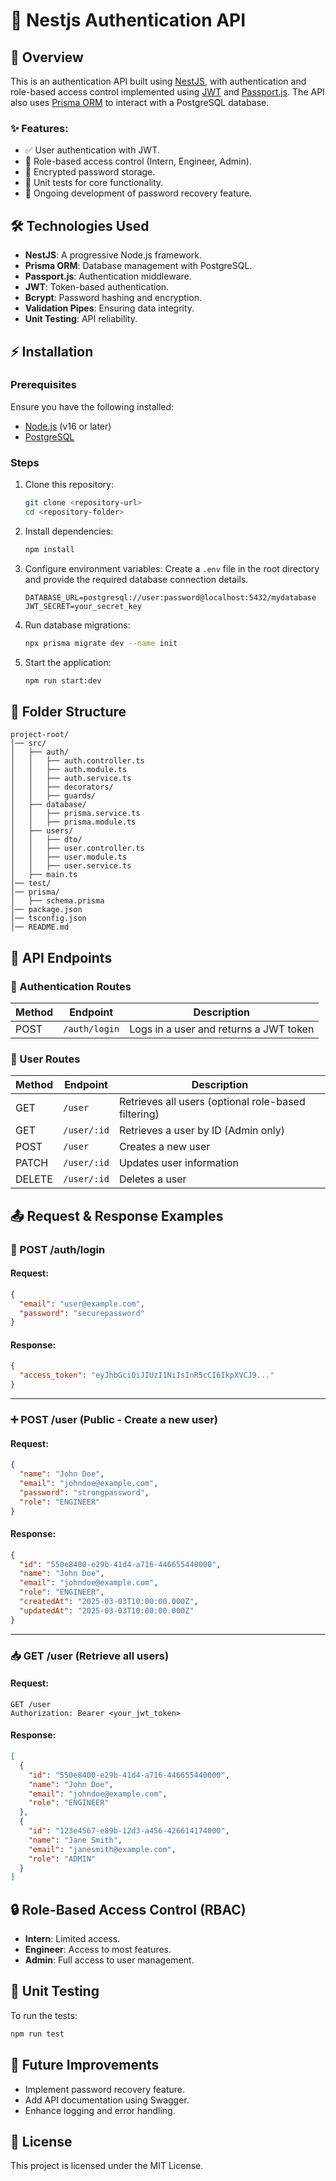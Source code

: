 # 🚀 Nestjs Authentication API

## 📌 Overview

This is an authentication API built using [NestJS](https://nestjs.com/), with authentication and role-based access control implemented using [JWT](https://jwt.io/) and [Passport.js](http://www.passportjs.org/). The API also uses [Prisma ORM](https://www.prisma.io/) to interact with a PostgreSQL database.

### ✨ Features:

- ✅ User authentication with JWT.
- 🔐 Role-based access control (Intern, Engineer, Admin).
- 🔑 Encrypted password storage.
- 🧪 Unit tests for core functionality.
- 🔄 Ongoing development of password recovery feature.

## 🛠️ Technologies Used

- **NestJS**: A progressive Node.js framework.
- **Prisma ORM**: Database management with PostgreSQL.
- **Passport.js**: Authentication middleware.
- **JWT**: Token-based authentication.
- **Bcrypt**: Password hashing and encryption.
- **Validation Pipes**: Ensuring data integrity.
- **Unit Testing**: API reliability.

## ⚡ Installation

### Prerequisites

Ensure you have the following installed:

- [Node.js](https://nodejs.org/) (v16 or later)
- [PostgreSQL](https://www.postgresql.org/)

### Steps

1. Clone this repository:
   ```sh
   git clone <repository-url>
   cd <repository-folder>
   ```
2. Install dependencies:
   ```sh
   npm install
   ```
3. Configure environment variables:
   Create a `.env` file in the root directory and provide the required database connection details.
   ```env
   DATABASE_URL=postgresql://user:password@localhost:5432/mydatabase
   JWT_SECRET=your_secret_key
   ```
4. Run database migrations:
   ```sh
   npx prisma migrate dev --name init
   ```
5. Start the application:
   ```sh
   npm run start:dev
   ```

## 📂 Folder Structure

```
project-root/
│── src/
│   ├── auth/
│   │   ├── auth.controller.ts
│   │   ├── auth.module.ts
│   │   ├── auth.service.ts
│   │   ├── decorators/
│   │   ├── guards/
│   ├── database/
│   │   ├── prisma.service.ts
│   │   ├── prisma.module.ts
│   ├── users/
│   │   ├── dto/
│   │   ├── user.controller.ts
│   │   ├── user.module.ts
│   │   ├── user.service.ts
│   ├── main.ts
│── test/
│── prisma/
│   ├── schema.prisma
│── package.json
│── tsconfig.json
│── README.md
```

## 🔗 API Endpoints

### 🔑 Authentication Routes

| Method | Endpoint      | Description                            |
| ------ | ------------- | -------------------------------------- |
| POST   | `/auth/login` | Logs in a user and returns a JWT token |

### 👥 User Routes

| Method | Endpoint    | Description                                         |
| ------ | ----------- | --------------------------------------------------- |
| GET    | `/user`     | Retrieves all users (optional role-based filtering) |
| GET    | `/user/:id` | Retrieves a user by ID (Admin only)                 |
| POST   | `/user`     | Creates a new user                                  |
| PATCH  | `/user/:id` | Updates user information                            |
| DELETE | `/user/:id` | Deletes a user                                      |

## 📤 Request & Response Examples

### **🔐 POST /auth/login**
#### **Request:**
```json
{
  "email": "user@example.com",
  "password": "securepassword"
}
```
#### **Response:**
```json
{
  "access_token": "eyJhbGciOiJIUzI1NiIsInR5cCI6IkpXVCJ9..."
}
```
---

### **➕ POST /user** (Public - Create a new user)
#### **Request:**
```json
{
  "name": "John Doe",
  "email": "johndoe@example.com",
  "password": "strongpassword",
  "role": "ENGINEER"
}
```
#### **Response:**
```json
{
  "id": "550e8400-e29b-41d4-a716-446655440000",
  "name": "John Doe",
  "email": "johndoe@example.com",
  "role": "ENGINEER",
  "createdAt": "2025-03-03T10:00:00.000Z",
  "updatedAt": "2025-03-03T10:00:00.000Z"
}
```
---

### **📥 GET /user** (Retrieve all users)
#### **Request:**  
```http
GET /user
Authorization: Bearer <your_jwt_token>
```
#### **Response:**
```json
[
  {
    "id": "550e8400-e29b-41d4-a716-446655440000",
    "name": "John Doe",
    "email": "johndoe@example.com",
    "role": "ENGINEER"
  },
  {
    "id": "123e4567-e89b-12d3-a456-426614174000",
    "name": "Jane Smith",
    "email": "janesmith@example.com",
    "role": "ADMIN"
  }
]
```

## 🔒 Role-Based Access Control (RBAC)

- **Intern**: Limited access.
- **Engineer**: Access to most features.
- **Admin**: Full access to user management.

## 🧪 Unit Testing

To run the tests:

```sh
npm run test
```

## 🚀 Future Improvements

- Implement password recovery feature.
- Add API documentation using Swagger.
- Enhance logging and error handling.

## 📜 License

This project is licensed under the MIT License.

